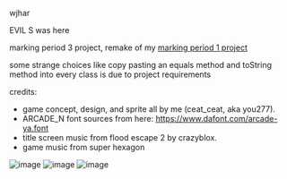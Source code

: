 wjhar

EVIL S was here

marking period 3 project, remake of my [marking period 1 project](https://github.com/you277/java)

some strange choices like copy pasting an equals method and toString method into every class is due to project requirements

credits:
* game concept, design, and sprite all by me (ceat_ceat, aka you277).
* ARCADE_N font sources from here: https://www.dafont.com/arcade-ya.font
* title screen music from flood escape 2 by crazyblox.
* game music from super hexagon


![image](https://github.com/you277/SUPERANTIBADGUY2/assets/67209229/b0af3862-4410-41c2-ba9a-59a59f8200b8)
![image](https://github.com/you277/SUPERANTIBADGUY2/assets/67209229/cafd7c7d-ec76-49f5-9cdb-13042fd806ce)
![image](https://github.com/you277/SUPERANTIBADGUY2/assets/67209229/d76cb6ac-b63e-4907-958a-381da2481198)

